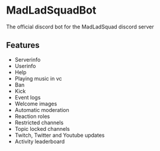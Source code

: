 # MadLadSquadBot
The official discord bot for the MadLadSquad discord server
## Features
- Serverinfo
- Userinfo
- Help
- Playing music in vc
- Ban
- Kick
- Event logs
- Welcome images
- Automatic moderation
- Reaction roles
- Restricted channels
- Topic locked channels
- Twitch, Twitter and Youtube updates
- Activity leaderboard
